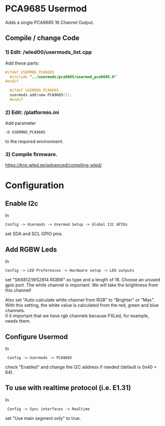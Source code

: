 # PCA9685 Usermod

Adds a single PCA9685 16 Channel Output.   

## Compile / change Code

### 1) Edit: /wled00/usermods_list.cpp

Add these parts:
```C
#ifdef USERMOD_PCA9685
  #include "../usermods/pca9685/usermod_pca9685.h"
#endif
```

```C
  #ifdef USERMOD_PCA9685
  usermods.add(new PCA9685());
  #endif
```

### 2) Edit: /platformio.ini

Add parameter 

    -D USERMOD_PCA9685

to the required environment.

### 3) Compile firmware.

https://kno.wled.ge/advanced/compiling-wled/

# Configuration

## Enable I2c

In 

    Config -> Usermods -> Usermod Setup -> Global I2C GPIOs

set SDA and SCL GPIO pins.

## Add RGBW Leds

In

    Config -> LED Preferences -> Hardware setup -> LED outputs

set "SK6812/WS2814 RGBW" as type and a length of 16. Choose an unused gpio port. The white channel is important. We will take the brightness from this channel!

Also set "Auto-calculate white channel from RGB" to "Brighter" or "Max". With this setting, the white value is calculated from the red, green and blue channels.   
It it important that we have rgb channels because FXLed, for example, needs them.

## Configure Usermod

In 

     Config -> Usermods -> PCA9685

check "Enabled" and change the I2C address if needed (default is 0x40 = 64).

## To use with realtime protocol (i.e. E1.31)

In
 
     Config -> Sync interfaces -> Realtime

set "Use main segment only" to true.